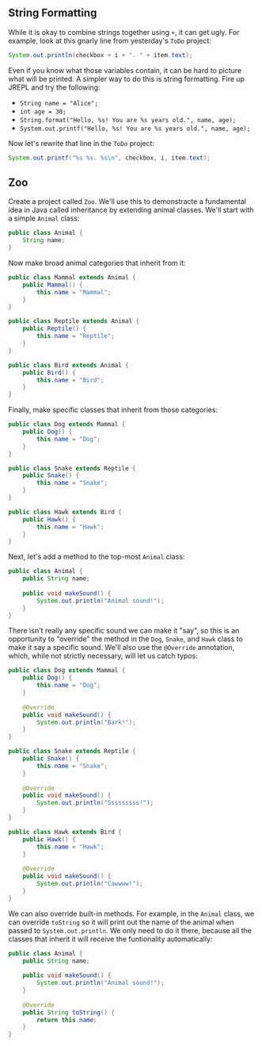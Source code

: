 ## String Formatting

While it is okay to combine strings together using `+`, it can get ugly. For example, look at this gnarly line from yesterday's `ToDo` project:

```java
System.out.println(checkbox + i + ". " + item.text);
```

Even if you know what those variables contain, it can be hard to picture what will be printed. A simpler way to do this is string formatting. Fire up JREPL and try the following:

* `String name = "Alice";`
* `int age = 30;`
* `String.format("Hello, %s! You are %s years old.", name, age);`
* `System.out.printf("Hello, %s! You are %s years old.", name, age);`

Now let's rewrite that line in the `ToDo` project:

```java
System.out.printf("%s %s. %s\n", checkbox, i, item.text);
```

## Zoo

Create a project called `Zoo`. We'll use this to demonstracte a fundamental idea in Java called inheritance by extending animal classes. We'll start with a simple `Animal` class:

```java
public class Animal {
    String name;
}
```

Now make broad animal categories that inherit from it:

```java
public class Mammal extends Animal {
    public Mammal() {
        this.name = "Mammal";
    }
}
```

```java
public class Reptile extends Animal {
    public Reptile() {
        this.name = "Reptile";
    }
}
```

```java
public class Bird extends Animal {
    public Bird() {
        this.name = "Bird";
    }
}
```

Finally, make specific classes that inherit from those categories:

```java
public class Dog extends Mammal {
    public Dog() {
        this.name = "Dog";
    }
}
```

```java
public class Snake extends Reptile {
    public Snake() {
        this.name = "Snake";
    }
}
```

```java
public class Hawk extends Bird {
    public Hawk() {
        this.name = "Hawk";
    }
}
```

Next, let's add a method to the top-most `Animal` class:

```java
public class Animal {
    public String name;
    
    public void makeSound() {
        System.out.println("Animal sound!");
    }
}
```

There isn't really any specific sound we can make it "say", so this is an opportunity to "override" the method in the `Dog`, `Snake`, and `Hawk` class to make it say a specific sound. We'll also use the `@Override` annotation, which, while not strictly necessary, will let us catch typos:

```java
public class Dog extends Mammal {
    public Dog() {
        this.name = "Dog";
    }
    
    @Override
    public void makeSound() {
        System.out.println("Bark!");
    }
}
```

```java
public class Snake extends Reptile {
    public Snake() {
        this.name = "Snake";
    }
    
    @Override
    public void makeSound() {
        System.out.println("Sssssssss!");
    }
}
```

```java
public class Hawk extends Bird {
    public Hawk() {
        this.name = "Hawk";
    }
    
    @Override
    public void makeSound() {
        System.out.println("Cawwww!");
    }
}
```

We can also override built-in methods. For example, in the `Animal` class, we can override `toString` so it will print out the name of the animal when passed to `System.out.println`. We only need to do it there, because all the classes that inherit it will receive the funtionality automatically:

```java
public class Animal {
    public String name;
    
    public void makeSound() {
        System.out.println("Animal sound!");
    }
    
    @Override
    public String toString() {
        return this.name;
    }
}
```
